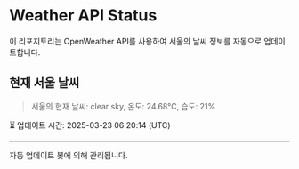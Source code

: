
# Weather API Status

이 리포지토리는 OpenWeather API를 사용하여 서울의 날씨 정보를 자동으로 업데이트합니다.

## 현재 서울 날씨
> 서울의 현재 날씨: clear sky, 온도: 24.68°C, 습도: 21%

⏳ 업데이트 시간: 2025-03-23 06:20:14 (UTC)

---
자동 업데이트 봇에 의해 관리됩니다.
